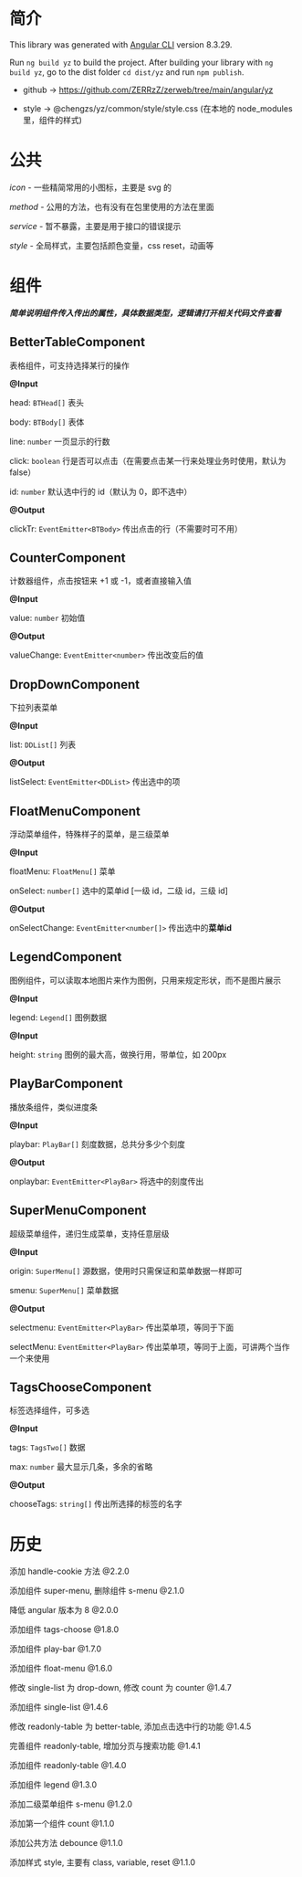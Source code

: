 # 简介

This library was generated with [Angular CLI](https://github.com/angular/angular-cli) version 8.3.29.

Run `ng build yz` to build the project. After building your library with `ng build yz`, go to the dist folder `cd dist/yz` and run `npm publish`.

* github -> https://github.com/ZERRzZ/zerweb/tree/main/angular/yz

* style -> @chengzs/yz/common/style/style.css (在本地的 node_modules 里，组件的样式)

# 公共

*icon* - 一些精简常用的小图标，主要是 svg 的

*method* - 公用的方法，也有没有在包里使用的方法在里面

*service* - 暂不暴露，主要是用于接口的错误提示

*style* - 全局样式，主要包括颜色变量，css reset，动画等

# 组件

***简单说明组件传入传出的属性，具体数据类型，逻辑请打开相关代码文件查看***

## BetterTableComponent

表格组件，可支持选择某行的操作

**@Input**

head: `BTHead[]` 表头

body: `BTBody[]` 表体

line: `number` 一页显示的行数

click: `boolean` 行是否可以点击（在需要点击某一行来处理业务时使用，默认为 false）

id: `number` 默认选中行的 id（默认为 0，即不选中）

**@Output**

clickTr: `EventEmitter<BTBody>` 传出点击的行（不需要时可不用）

## CounterComponent

计数器组件，点击按钮来 +1 或 -1，或者直接输入值

**@Input**

value: `number` 初始值

**@Output**

valueChange: `EventEmitter<number>` 传出改变后的值

## DropDownComponent

下拉列表菜单

**@Input**

list: `DDList[]` 列表

**@Output**

listSelect: `EventEmitter<DDList>` 传出选中的项

## FloatMenuComponent

浮动菜单组件，特殊样子的菜单，是三级菜单

**@Input**

floatMenu: `FloatMenu[]` 菜单

onSelect: `number[]` 选中的菜单id [一级 id，二级 id，三级 id]

**@Output**

onSelectChange: `EventEmitter<number[]>` 传出选中的**菜单id**

## LegendComponent

图例组件，可以读取本地图片来作为图例，只用来规定形状，而不是图片展示

**@Input**

legend: `Legend[]` 图例数据

**@Input**

height: `string` 图例的最大高，做换行用，带单位，如 200px

## PlayBarComponent

播放条组件，类似进度条

**@Input**

playbar: `PlayBar[]` 刻度数据，总共分多少个刻度

**@Output**

onplaybar: `EventEmitter<PlayBar>` 将选中的刻度传出

## SuperMenuComponent

超级菜单组件，递归生成菜单，支持任意层级

**@Input**

origin: `SuperMenu[]` 源数据，使用时只需保证和菜单数据一样即可

smenu: `SuperMenu[]` 菜单数据

**@Output**

selectmenu: `EventEmitter<PlayBar>` 传出菜单项，等同于下面

selectMenu: `EventEmitter<PlayBar>` 传出菜单项，等同于上面，可讲两个当作一个来使用

## TagsChooseComponent

标签选择组件，可多选

**@Input**

tags: `TagsTwo[]` 数据

max: `number` 最大显示几条，多余的省略

**@Output**

chooseTags: `string[]` 传出所选择的标签的名字

# 历史

添加 handle-cookie 方法 @2.2.0 

添加组件 super-menu, 删除组件 s-menu @2.1.0

降低 angular 版本为 8 @2.0.0

添加组件 tags-choose @1.8.0

添加组件 play-bar @1.7.0

添加组件 float-menu @1.6.0

修改 single-list 为 drop-down, 修改 count 为 counter @1.4.7

添加组件 single-list @1.4.6

修改 readonly-table 为 better-table, 添加点击选中行的功能 @1.4.5

完善组件 readonly-table, 增加分页与搜索功能 @1.4.1

添加组件 readonly-table @1.4.0

添加组件 legend @1.3.0

添加二级菜单组件 s-menu @1.2.0

添加第一个组件 count @1.1.0

添加公共方法 debounce @1.1.0

添加样式 style, 主要有 class, variable, reset @1.1.0